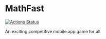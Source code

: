 # MathFast

[![Actions Status](https://github.com/iyikuyoro/MathFast/workflows/Test-Build/badge.svg)](https://github.com/iyikuyoro/MathFast/actions)

An exciting competitive mobile app game for all.
